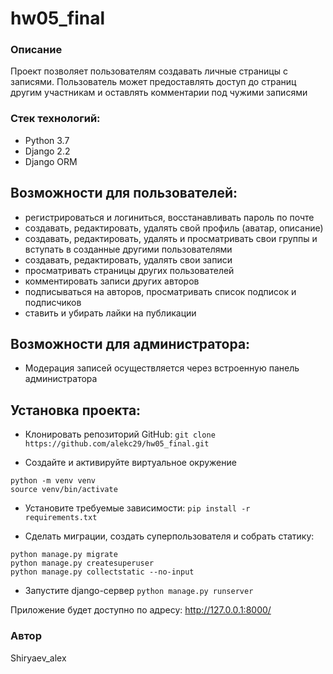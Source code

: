 # hw05_final

### Описание

Проект позволяет пользователям создавать личные страницы с записями. Пользователь может предоставлять доступ до страниц другим участникам и оставлять комментарии под чужими записями


### Стек технологий:

- Python 3.7 
- Django 2.2 
- Django ORM

## Возможности для пользователей:

- регистрироваться и логиниться, восстанавливать пароль по почте
- создавать, редактировать, удалять свой профиль (аватар, описание)
- создавать, редактировать, удалять и просматривать свои группы и вступать в созданные другими пользователями
- создавать, редактировать, удалять свои записи
- просматривать страницы других пользователей
- комментировать записи других авторов
- подписываться на авторов, просматривать список подписок и подписчиков
- cтавить и убирать лайки на публикации

## Возможности для администратора:

- Модерация записей осуществляется через встроенную панель администратора

## Установка проекта:

- Клонировать репозиторий GitHub: ``` git clone https://github.com/alekc29/hw05_final.git ```

- Создайте и активируйте виртуальное окружение
```
python -m venv venv  
source venv/bin/activate 
```
- Установите требуемые зависимости:
``` pip install -r requirements.txt ```

- Сделать миграции, создать суперпользователя и собрать статику:
```
python manage.py migrate
python manage.py createsuperuser
python manage.py collectstatic --no-input
```
- Запустите django-сервер
``` python manage.py runserver ```

Приложение будет доступно по адресу: http://127.0.0.1:8000/

### Автор

Shiryaev_alex